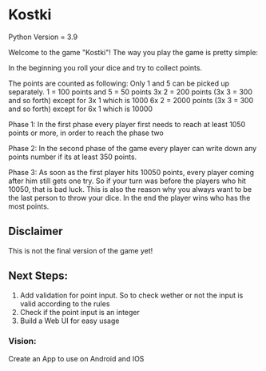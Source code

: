 # Kostki

Python Version = 3.9

Welcome to the game "Kostki"!
The way you play the game is pretty simple:

In the beginning you roll your dice and try to collect points.

The points are counted as following:
Only 1 and 5 can be picked up separately. 1 = 100 points and 5 = 50 points
3x 2 = 200 points (3x 3 = 300 and so forth) except for 3x 1 which is 1000
6x 2 = 2000 points (3x 3 = 300 and so forth) except for 6x 1 which is 10000

Phase 1:
In the first phase every player first needs to reach at least 1050 points or more, in order to reach the phase two

Phase 2:
In the second phase of the game every player can write down any points number if its at least 350 points.

Phase 3:
As soon as the first player hits 10050 points, every player coming after him still gets one try. So if your turn was
before the players who hit 10050, that is bad luck. This is also the reason why you always want to be the last person to
throw your dice. In the end the player wins who has the most points.


## Disclaimer

This is not the final version of the game yet!

## Next Steps:

1. Add validation for point input. So to check wether or not the input is valid according to the rules
2. Check if the point input is an integer
3. Build a Web UI for easy usage

### Vision:

Create an App to use on Android and IOS
